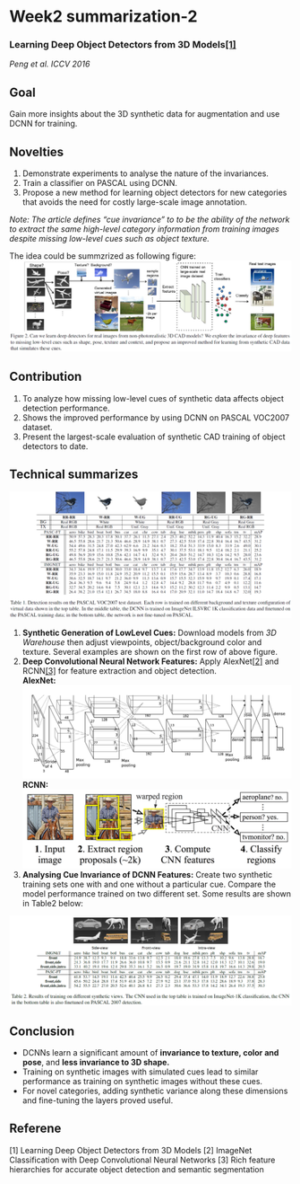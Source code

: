 # Week2 summarization-2
### Learning Deep Object Detectors from 3D Models[[1]](http://www.karimali.org/publications/PSAS_ICCV15.pdf)<br>
*Peng et al. ICCV 2016*
## Goal
Gain more insights about the 3D synthetic data for augmentation and use DCNN for training.
## Novelties
1. Demonstrate experiments to analyse the nature of the invariances.
2. Train a classifier on PASCAL using DCNN.
3. Propose a new method for learning object detectors for new categories that avoids the need for costly large-scale image annotation.

*Note: The article defines “cue invariance” to to be the ability of the network to extract the same high-level category information
from training images despite missing low-level cues such as object texture.*

The idea could be summzrized as following figure:
<img src="https://github.com/thtang/aMMAI2018-paper-summary/blob/master/Learning%20Deep%20Object%20Detectors%20from%203D%20Models/image/f2.png"><br>
## Contribution
1. To analyze how missing low-level cues of synthetic data affects object detection performance.
2. Shows the improved performance by using DCNN on PASCAL VOC2007 dataset.
3. Present the largest-scale evaluation of synthetic CAD training of object detectors to date.
## Technical summarizes
<img src="https://github.com/thtang/aMMAI2018-paper-summary/blob/master/Learning%20Deep%20Object%20Detectors%20from%203D%20Models/image/t1.png"><br>

1. **Synthetic Generation of LowLevel Cues:** Download models from *3D Warehouse* then adjust viewpoints, object/background color and texture. Several examples are shown on the first row of above figure.
2. **Deep Convolutional Neural Network Features:** Apply AlexNet[[2]](https://papers.nips.cc/paper/4824-imagenet-classification-with-deep-convolutional-neural-networks.pdf) and RCNN[[3]](https://arxiv.org/abs/1311.2524) for feature extraction and object detection. <br>
**AlexNet:**<br>
<img src="https://github.com/thtang/aMMAI2018-paper-summary/blob/master/Learning%20Deep%20Object%20Detectors%20from%203D%20Models/image/alexnet.png" width="520"><br>
**RCNN:**<br>
<img src="https://github.com/thtang/aMMAI2018-paper-summary/blob/master/Learning%20Deep%20Object%20Detectors%20from%203D%20Models/image/rcnn.png" width="520"><br>
3. **Analysing Cue Invariance of DCNN Features:** Create two synthetic training sets one with and one without a particular cue. Compare the model performance trained on two different set. Some results are shown in Table2 below:
<img src="https://github.com/thtang/aMMAI2018-paper-summary/blob/master/Learning%20Deep%20Object%20Detectors%20from%203D%20Models/image/t2.png">

## Conclusion
* DCNNs learn a significant amount of **invariance to texture, color and pose**, and **less invariance to 3D shape.**
* Training on synthetic images with simulated cues lead to similar performance as training on synthetic images without these cues.
* For novel categories, adding synthetic variance along these dimensions and fine-tuning the layers proved useful.
## Referene
[1] Learning Deep Object Detectors from 3D Models
[2] ImageNet Classification with Deep Convolutional Neural Networks
[3] Rich feature hierarchies for accurate object detection and semantic segmentation

